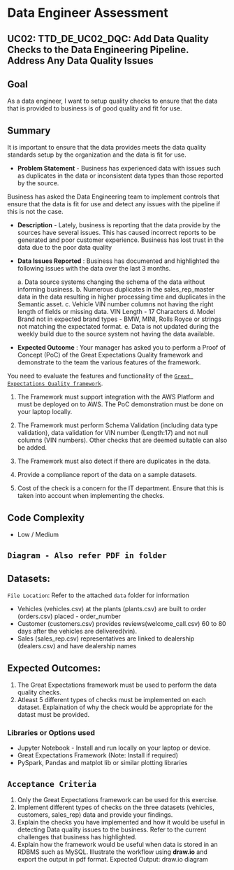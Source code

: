# Data Engineer Assessment
## UC02: TTD_DE_UC02_DQC: Add Data Quality Checks to the Data Engineering Pipeline. Address Any Data Quality Issues

## Goal
As a data engineer, I want to setup quality checks to ensure that the data that is provided to business is of good quality and fit for use.

## Summary
It is important to ensure that the data provides meets the data quality standards setup by the organization and the data is fit for use.


* __Problem Statement__ - Business has experienced data with issues such as duplicates in the data or inconsistent data types than those reported by the source.

Business has asked the Data Engineering team to implement controls that ensure that the data is fit for use and detect any issues with the pipeline if this is not the case.

* __Description__ - Lately, business is reporting that the data provide by the sources have several issues. This has caused incorrect reports to be generated and poor customer experience. Business has lost trust in the data due to the poor data quality

* __Data Issues Reported__ : Business has documented and highlighted the following issues with the data over the last 3 months.

  a. Data source systems changing the schema of the data without informing business.
  b. Numerous duplicates in the sales_rep_master data in the data resulting in higher processing time and duplicates in the Semantic asset.
  c. Vehicle VIN number columns not having the right length of fields or missing data. VIN Length - 17 Characters
  d. Model Brand not in expected brand types - BMW, MINI, Rolls Royce or strings not matching the expectated format.
  e. Data is not updated during the weekly build due to the source system not having the data available.

* __Expected Outcome__ : Your manager has asked you to perform a Proof of Concept (PoC) of the Great Expectations Quality framework and demonstrate to the team the various features of the framework.

You need to evaluate the features and functionality of the [`Great Expectations Quality framework`](https://greatexpectations.io/).

1. The Framework must support integration with the AWS Platform and must be deployed on to AWS. The PoC demonstration must be done on your laptop locally.  

2. The Framework must perform Schema Validation (including data type validation), data validation for VIN number (Length:17) and not null columns (VIN numbers). Other checks that are deemed suitable can also be added.
3. The Framework must also detect if there are duplicates in the data.
4. Provide a compliance report of the data on a sample datasets.
5. Cost of the check is a concern for the IT department. Ensure that this is taken into account when implementing the checks.

## Code Complexity
- Low / Medium

## `Diagram - Also refer PDF in folder`


## Datasets:

`File Location`: Refer to the attached `data` folder for information

* Vehicles (vehicles.csv)  at the plants (plants.csv) are built to order (orders.csv) placed - order_number
* Customer (customers.csv) provides reviews(welcome_call.csv) 60 to 80 days after the vehicles are delivered(vin).
* Sales (sales_rep.csv) representatives are linked to dealership (dealers.csv) and have dealership names


## Expected Outcomes:

1. The Great Expectations framework must be used to perform the data quality checks.
2. Atleast 5 different types of checks must be implemented on each dataset.  Explaination of why the check would be appropriate for the datast must be provided.

### Libraries or Options used
* Jupyter Notebook - Install and run locally on your laptop or device.
* Great Expectations Framework (Note: Install if required)
* PySpark, Pandas and matplot lib or similar plotting libraries

## `Acceptance Criteria`

1. Only the Great Expectations framework can be used for this exercise.
2. Implement different types of checks on the three datasets (vehicles, customers, sales_rep) data and provide your findings.
3. Explain the checks you have implemented and how it would be useful in detecting Data quality issues to the business.  Refer to the current challenges that business has highlighted.
4. Explain how the framework would be useful when data is stored in an RDBMS such as MySQL. Illustrate the workflow using **draw.io** and export the output in pdf format.  Expected Output: draw.io diagram